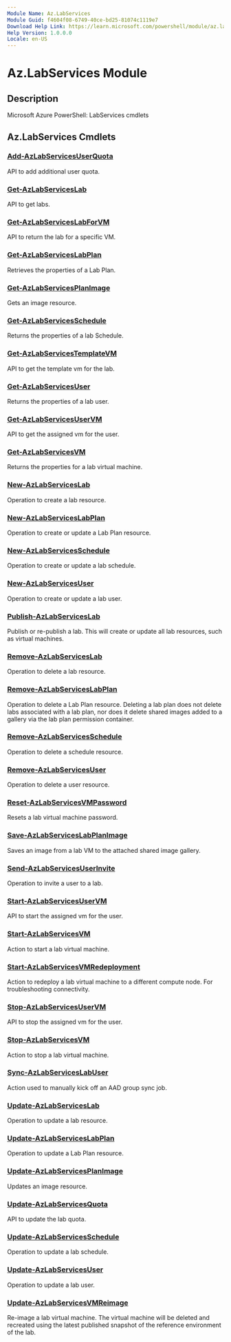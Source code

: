 ```yaml
---
Module Name: Az.LabServices
Module Guid: f4604f08-6749-40ce-bd25-81074c1119e7
Download Help Link: https://learn.microsoft.com/powershell/module/az.labservices
Help Version: 1.0.0.0
Locale: en-US
---
```


# Az.LabServices Module
## Description
Microsoft Azure PowerShell: LabServices cmdlets

## Az.LabServices Cmdlets
### [Add-AzLabServicesUserQuota](Add-AzLabServicesUserQuota.md)
API to add additional user quota.

### [Get-AzLabServicesLab](Get-AzLabServicesLab.md)
API to get labs.

### [Get-AzLabServicesLabForVM](Get-AzLabServicesLabForVM.md)
API to return the lab for a specific VM.

### [Get-AzLabServicesLabPlan](Get-AzLabServicesLabPlan.md)
Retrieves the properties of a Lab Plan.

### [Get-AzLabServicesPlanImage](Get-AzLabServicesPlanImage.md)
Gets an image resource.

### [Get-AzLabServicesSchedule](Get-AzLabServicesSchedule.md)
Returns the properties of a lab Schedule.

### [Get-AzLabServicesTemplateVM](Get-AzLabServicesTemplateVM.md)
API to get the template vm for the lab.

### [Get-AzLabServicesUser](Get-AzLabServicesUser.md)
Returns the properties of a lab user.

### [Get-AzLabServicesUserVM](Get-AzLabServicesUserVM.md)
API to get the assigned vm for the user.

### [Get-AzLabServicesVM](Get-AzLabServicesVM.md)
Returns the properties for a lab virtual machine.

### [New-AzLabServicesLab](New-AzLabServicesLab.md)
Operation to create a lab resource.

### [New-AzLabServicesLabPlan](New-AzLabServicesLabPlan.md)
Operation to create or update a Lab Plan resource.

### [New-AzLabServicesSchedule](New-AzLabServicesSchedule.md)
Operation to create or update a lab schedule.

### [New-AzLabServicesUser](New-AzLabServicesUser.md)
Operation to create or update a lab user.

### [Publish-AzLabServicesLab](Publish-AzLabServicesLab.md)
Publish or re-publish a lab.
This will create or update all lab resources, such as virtual machines.

### [Remove-AzLabServicesLab](Remove-AzLabServicesLab.md)
Operation to delete a lab resource.

### [Remove-AzLabServicesLabPlan](Remove-AzLabServicesLabPlan.md)
Operation to delete a Lab Plan resource.
Deleting a lab plan does not delete labs associated with a lab plan, nor does it delete shared images added to a gallery via the lab plan permission container.

### [Remove-AzLabServicesSchedule](Remove-AzLabServicesSchedule.md)
Operation to delete a schedule resource.

### [Remove-AzLabServicesUser](Remove-AzLabServicesUser.md)
Operation to delete a user resource.

### [Reset-AzLabServicesVMPassword](Reset-AzLabServicesVMPassword.md)
Resets a lab virtual machine password.

### [Save-AzLabServicesLabPlanImage](Save-AzLabServicesLabPlanImage.md)
Saves an image from a lab VM to the attached shared image gallery.

### [Send-AzLabServicesUserInvite](Send-AzLabServicesUserInvite.md)
Operation to invite a user to a lab.

### [Start-AzLabServicesUserVM](Start-AzLabServicesUserVM.md)
API to start the assigned vm for the user.

### [Start-AzLabServicesVM](Start-AzLabServicesVM.md)
Action to start a lab virtual machine.

### [Start-AzLabServicesVMRedeployment](Start-AzLabServicesVMRedeployment.md)
Action to redeploy a lab virtual machine to a different compute node.
For troubleshooting connectivity.

### [Stop-AzLabServicesUserVM](Stop-AzLabServicesUserVM.md)
API to stop the assigned vm for the user.

### [Stop-AzLabServicesVM](Stop-AzLabServicesVM.md)
Action to stop a lab virtual machine.

### [Sync-AzLabServicesLabUser](Sync-AzLabServicesLabUser.md)
Action used to manually kick off an AAD group sync job.

### [Update-AzLabServicesLab](Update-AzLabServicesLab.md)
Operation to update a lab resource.

### [Update-AzLabServicesLabPlan](Update-AzLabServicesLabPlan.md)
Operation to update a Lab Plan resource.

### [Update-AzLabServicesPlanImage](Update-AzLabServicesPlanImage.md)
Updates an image resource.

### [Update-AzLabServicesQuota](Update-AzLabServicesQuota.md)
API to update the lab quota.

### [Update-AzLabServicesSchedule](Update-AzLabServicesSchedule.md)
Operation to update a lab schedule.

### [Update-AzLabServicesUser](Update-AzLabServicesUser.md)
Operation to update a lab user.

### [Update-AzLabServicesVMReimage](Update-AzLabServicesVMReimage.md)
Re-image a lab virtual machine.
The virtual machine will be deleted and recreated using the latest published snapshot of the reference environment of the lab.

